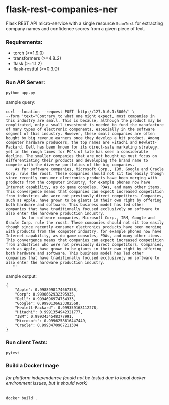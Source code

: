 # flask-rest-companies-ner
Flask REST API micro-service with a single resource ` ScanText ` for extracting company names and confidence scores from a given piece of text.

### Requirements:
- torch (>=1.9.0)
- transformers (>=4.8.2)
- flask (>=1.1.2)
- flask-restful (>=0.3.9)

### Run API Server: 

```
python app.py
```

sample query: 
```
curl --location --request POST 'http://127.0.0.1:5000/' \
--form 'text="Contrary to what one might expect, most companies in this industry are small. This is because, although the product may be complicated, only a small investment is needed to fund the manufacture of many types of electronic components, especially in the software segment of this industry. However, these small companies are often bought by big revenue earners once they develop a hit product. Among computer hardware producers, the top names are Hitachi and Hewlett-Packard. Dell has been known for its direct-sale marketing strategy, yet in the rough times for PC’s of late has seen a considerable decline. The smaller companies that are not bought up must focus on differentiating their products and developing the brand name to compete with the diverse portfolios of the big companies.
    As for software companies, Microsoft Corp., IBM, Google and Oracle Corp. rule the roost. These companies should not sit too easily though since recently consumer electronics products have been merging with products from the computer industry, for example phones now have Internet capability, as do game consoles, PDAs, and many other items. This convergence means that companies can expect increased competition from industries who were not previously direct competitors. Companies, such as Apple, have grown to be giants in their own right by offering both hardware and software. This business model has led other companies that have traditionally focused exclusively on software to also enter the hardware production industry.
       As for software companies, Microsoft Corp., IBM, Google and Oracle Corp. rule the roost. These companies should not sit too easily though since recently consumer electronics products have been merging with products from the computer industry, for example phones now have Internet capability, as do game consoles, PDAs, and many other items. This convergence means that companies can expect increased competition from industries who were not previously direct competitors. Companies, such as Apple, have grown to be giants in their own right by offering both hardware and software. This business model has led other companies that have traditionally focused exclusively on software to also enter the hardware production industry.
   "'
```
sample output:
```
{
    "Apple": 0.9988998174667358,
    "Corp": 0.9990662932395935,
    "Dell": 0.9994696974754333,
    "Google": 0.9990136623382568,
    "Hewlett-Packard": 0.999359168112278,
    "Hitachi": 0.9991354942321777,
    "IBM": 0.9993434548377991,
    "Microsoft": 0.9996258616447449,
    "Oracle": 0.9993470907211304
}
```

### Run client Tests:

```
pytest
```

### Build a Docker Image 
###### for platform independence (could not be tested due to local docker environment issues, but it should work)
```
docker build .
```
